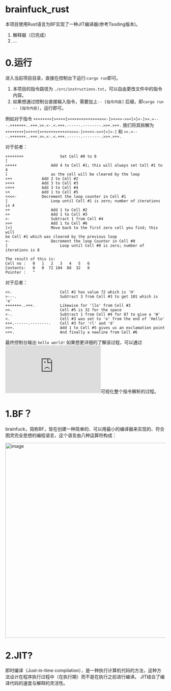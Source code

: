 # brainfuck_rust

本项目使用Rust语言为BF实现了一种JIT编译器(参考Tsoding版本)。
1. 解释器（已完成）
2. ...
# 0.运行
进入当前项目目录，直接在控制台下运行:`cargo run`即可。
1. 本项目的指令路径为 `./src/instructions.txt`，可以自由更改文件中的指令内容。
2. 如果想通过控制台直接输入指令，需要加上`-- [指令内容]` 后缀，即`cargo run -- [指令内容]`，运行即可。

例如对于指令 `++++++++[>++++[>++>+++>+++>+<<<<-]>+>+>->>+[<]<-]>>.>---.+++++++..+++.>>.<-.<.+++.------.--------.>>+.>++.`
我们将其拆解为`++++++++[>++++[>++>+++>+++>+<<<<-]>+>+>->>+[<]<-]` 和 `>>.>---.+++++++..+++.>>.<-.<.+++.------.--------.>>+.>++.`

对于前者：
```
++++++++                Set Cell #0 to 8
[
>++++               Add 4 to Cell #1; this will always set Cell #1 to 4
[                   as the cell will be cleared by the loop
>++             Add 2 to Cell #2
>+++            Add 3 to Cell #3
>+++            Add 3 to Cell #4
>+              Add 1 to Cell #5
<<<<-           Decrement the loop counter in Cell #1
]                   Loop until Cell #1 is zero; number of iterations is 4
>+                  Add 1 to Cell #2
>+                  Add 1 to Cell #3
>-                  Subtract 1 from Cell #4
>>+                 Add 1 to Cell #6
[<]                 Move back to the first zero cell you find; this will
be Cell #1 which was cleared by the previous loop
<-                  Decrement the loop Counter in Cell #0
]                       Loop until Cell #0 is zero; number of iterations is 8

The result of this is:
Cell no :   0   1   2   3   4   5   6
Contents:   0   0  72 104  88  32   8
Pointer :   ^
```
对于后者：
```
>>.                     Cell #2 has value 72 which is 'H'
>---.                   Subtract 3 from Cell #3 to get 101 which is 'e'
+++++++..+++.           Likewise for 'llo' from Cell #3
>>.                     Cell #5 is 32 for the space
<-.                     Subtract 1 from Cell #4 for 87 to give a 'W'
<.                      Cell #3 was set to 'o' from the end of 'Hello'
+++.------.--------.    Cell #3 for 'rl' and 'd'
>>+.                    Add 1 to Cell #5 gives us an exclamation point
>++.                    And finally a newline from Cell #6
```

最终控制台输出 `hello world!`
如果想更详细的了解该过程，可以通过![brainfuck visualizer](https://ashupk.github.io/Brainfuck/brainfuck-visualizer-master/index.html)可视化整个指令解析的过程。

# 1.BF？
brainfuck，简称BF，皆在创建一种简单的、可以用最小的编译器来实现的、符合图灵完全思想的编程语言，这个语言由八种运算符构成：

<img width="612" alt="image" src="https://github.com/ddx533534/brainfuck_rust/assets/51685343/1bbb2f7f-c3c2-4fda-9a49-c44d20b435fb">

# 2.JIT?
即时编译（Just-in-time compilation），是一种执行计算机代码的方法，这种方法设计在程序执行过程中（在执行期）而不是在执行之前进行编译。
JIT结合了编译代码的速度与解释的灵活性。


